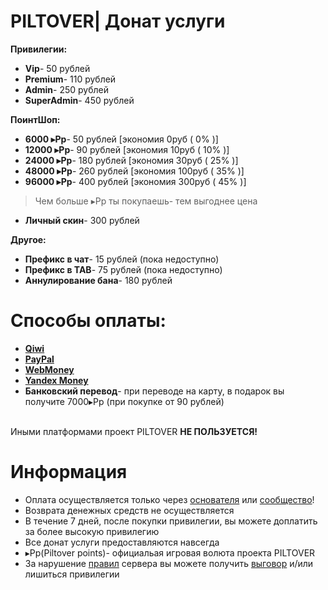 # PILTOVER| Донат услуги

**Привилегии:** 
- **Vip**- 50 рублей
- **Premium**- 110 рублей
- **Admin**- 250 рублей
- **SuperAdmin**- 450 рублей

**ПоинтШоп:** 
- **6000 ▸Pp**- 50 рублей     [экономия 0руб ( 0% )]
- **12000 ▸Pp**- 90 рублей    [экономия 10руб ( 10% )]  
- **24000 ▸Pp**- 180 рублей   [экономия 30руб ( 25% )] 
- **48000 ▸Pp**- 260 рублей   [экономия 100руб ( 35% )] 
- **96000 ▸Pp**- 400 рублей   [экономия 300руб ( 45% )]
> Чем больше ▸Pp ты покупаешь- тем выгоднее цена
- **Личный скин**- 300 рублей

**Другое:** 
- **Префикс в чат**- 15 рублей (пока недоступно) 
- **Префикс в TAB**- 75 рублей (пока недоступно)
- **Аннулирование бана**- 180 рублей

# Способы оплаты:
- **[Qiwi](https://qiwi.com/)**
- **[PayPal](https://www.paypal.com)**
- **[WebMoney](https://www.webmoney.ru/rus/)**
- **[Yandex Money](https://money.yandex.ru/actions)**
- **Банковский перевод**- при переводе на карту, в подарок вы получите 7000▸Pp (при покупке от 90 рублей)

<br>Иными платформами проект PILTOVER **НЕ ПОЛЬЗУЕТСЯ!**

# Информация 
- Оплата осуществляется только через [основателя](https://vk.com/oleg_volkov_ru) или [сообщество](https://vk.com/piltoverim)!
- Возврата денежных средств не осуществляется 
- В течение 7 дней, после покупки привилегии, вы можете доплатить за более высокую привилегию 
- Все донат услуги предоставляются навсегда 
- ▸Pp(Piltover points)- официальая игровая волюта проекта PILTOVER 
- За нарушение [правил](https://github.com/SirShaco/PILTOVER/blob/master/rules_muder.md) сервера вы можете получить [выговор](https://github.com/SirShaco/PILTOVER/blob/master/information.md#%D0%A1%D0%B8%D1%81%D1%82%D0%B5%D0%BC%D0%B0-%D0%B2%D1%8B%D0%B3%D0%BE%D0%B2%D0%BE%D1%80%D0%BE%D0%B2) и/или лишиться привилегии 

 

